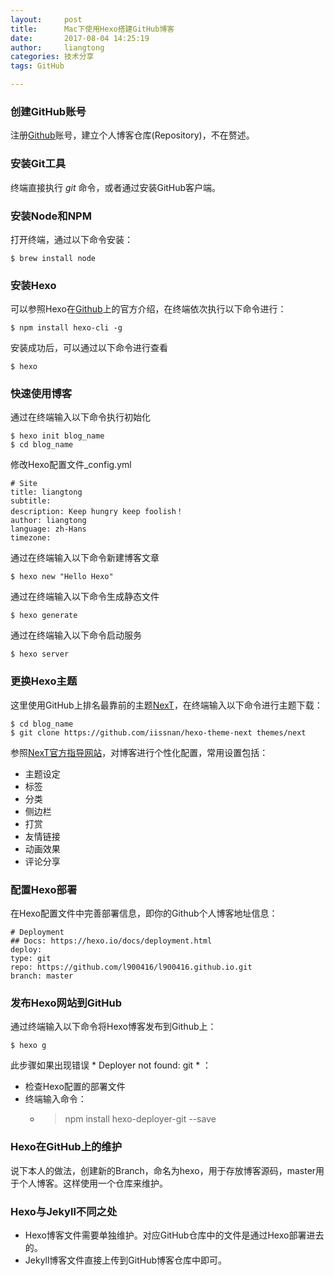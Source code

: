 ```yaml
---
layout:     post
title:      Mac下使用Hexo搭建GitHub博客
date:       2017-08-04 14:25:19
author:     liangtong
categories: 技术分享
tags: GitHub

---
```




### 创建GitHub账号   
  注册[Github](https://github.com/)账号，建立个人博客仓库(Repository)，不在赘述。 

### 安装Git工具
  终端直接执行 *git* 命令，或者通过安装GitHub客户端。

### 安装Node和NPM  
  打开终端，通过以下命令安装：    
```Shell
$ brew install node
```

### 安装Hexo  
  可以参照Hexo在[Github](https://github.com/hexojs/hexo)上的官方介绍，在终端依次执行以下命令进行：   
```Shell
$ npm install hexo-cli -g
```    
  安装成功后，可以通过以下命令进行查看   
```Shell
$ hexo
```  

<!-- more -->

### 快速使用博客   

通过在终端输入以下命令执行初始化
```Shell
$ hexo init blog_name
$ cd blog_name
```  
修改Hexo配置文件_config.yml  

```Script
# Site
title: liangtong
subtitle: 
description: Keep hungry keep foolish！
author: liangtong
language: zh-Hans
timezone:
```  

通过在终端输入以下命令新建博客文章
```Shell
$ hexo new "Hello Hexo"
```  
通过在终端输入以下命令生成静态文件
```Shell
$ hexo generate
``` 
通过在终端输入以下命令启动服务
```Shell
$ hexo server
```  

### 更换Hexo主题   
这里使用GitHub上排名最靠前的主题[NexT](https://github.com/iissnan/hexo-theme-next)，在终端输入以下命令进行主题下载：   
```Shell
$ cd blog_name
$ git clone https://github.com/iissnan/hexo-theme-next themes/next
```     
参照[NexT官方指导网站](http://theme-next.iissnan.com/getting-started.html)，对博客进行个性化配置，常用设置包括：   
 + 主题设定   
 + 标签   
 + 分类   
 + 侧边栏   
 + 打赏   
 + 友情链接
 + 动画效果
 + 评论分享   

### 配置Hexo部署  

在Hexo配置文件中完善部署信息，即你的Github个人博客地址信息：   

```Script
# Deployment
## Docs: https://hexo.io/docs/deployment.html
deploy:
type: git
repo: https://github.com/l900416/l900416.github.io.git
branch: master
```    

### 发布Hexo网站到GitHub   
通过终端输入以下命令将Hexo博客发布到Github上：   
```Shell
$ hexo g
```  
此步骤如果出现错误 * Deployer not found: git * ：   
 + 检查Hexo配置的部署文件    
 + 终端输入命令：
    - > npm install hexo-deployer-git --save 

### Hexo在GitHub上的维护    
说下本人的做法，创建新的Branch，命名为hexo，用于存放博客源码，master用于个人博客。这样使用一个仓库来维护。

### Hexo与Jekyll不同之处   
 + Hexo博客文件需要单独维护。对应GitHub仓库中的文件是通过Hexo部署进去的。
 + Jekyll博客文件直接上传到GitHub博客仓库中即可。











